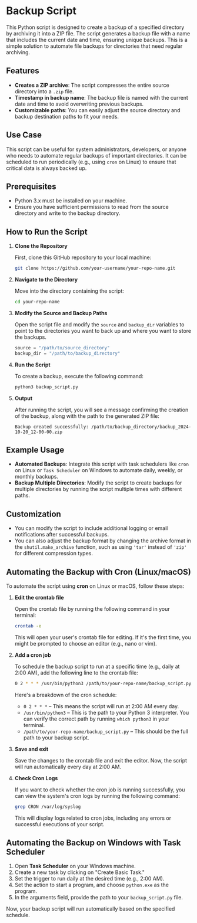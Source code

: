 
# Backup Script

This Python script is designed to create a backup of a specified directory by archiving it into a ZIP file. The script generates a backup file with a name that includes the current date and time, ensuring unique backups. This is a simple solution to automate file backups for directories that need regular archiving.

## Features

- **Creates a ZIP archive**: The script compresses the entire source directory into a `.zip` file.
- **Timestamp in backup name**: The backup file is named with the current date and time to avoid overwriting previous backups.
- **Customizable paths**: You can easily adjust the source directory and backup destination paths to fit your needs.

## Use Case

This script can be useful for system administrators, developers, or anyone who needs to automate regular backups of important directories. It can be scheduled to run periodically (e.g., using `cron` on Linux) to ensure that critical data is always backed up.

## Prerequisites

- Python 3.x must be installed on your machine.
- Ensure you have sufficient permissions to read from the source directory and write to the backup directory.

## How to Run the Script

1. **Clone the Repository**

   First, clone this GitHub repository to your local machine:

   ```bash
   git clone https://github.com/your-username/your-repo-name.git
   ```

2. **Navigate to the Directory**

   Move into the directory containing the script:

   ```bash
   cd your-repo-name
   ```

3. **Modify the Source and Backup Paths**

   Open the script file and modify the `source` and `backup_dir` variables to point to the directories you want to back up and where you want to store the backups.

   ```python
   source = "/path/to/source_directory"
   backup_dir = "/path/to/backup_directory"
   ```

4. **Run the Script**

   To create a backup, execute the following command:

   ```bash
   python3 backup_script.py
   ```

5. **Output**

   After running the script, you will see a message confirming the creation of the backup, along with the path to the generated ZIP file:

   ```
   Backup created successfully: /path/to/backup_directory/backup_2024-10-20_12-00-00.zip
   ```

## Example Usage

- **Automated Backups**: Integrate this script with task schedulers like `cron` on Linux or `Task Scheduler` on Windows to automate daily, weekly, or monthly backups.
- **Backup Multiple Directories**: Modify the script to create backups for multiple directories by running the script multiple times with different paths.

## Customization

- You can modify the script to include additional logging or email notifications after successful backups.
- You can also adjust the backup format by changing the archive format in the `shutil.make_archive` function, such as using `'tar'` instead of `'zip'` for different compression types.

## Automating the Backup with Cron (Linux/macOS)

To automate the script using **cron** on Linux or macOS, follow these steps:

1. **Edit the crontab file**

   Open the crontab file by running the following command in your terminal:

   ```bash
   crontab -e
   ```

   This will open your user's crontab file for editing. If it's the first time, you might be prompted to choose an editor (e.g., nano or vim).

2. **Add a cron job**

   To schedule the backup script to run at a specific time (e.g., daily at 2:00 AM), add the following line to the crontab file:

   ```bash
   0 2 * * * /usr/bin/python3 /path/to/your-repo-name/backup_script.py
   ```

   Here's a breakdown of the cron schedule:

   - `0 2 * * *` – This means the script will run at 2:00 AM every day.
   - `/usr/bin/python3` – This is the path to your Python 3 interpreter. You can verify the correct path by running `which python3` in your terminal.
   - `/path/to/your-repo-name/backup_script.py` – This should be the full path to your backup script.

3. **Save and exit**

   Save the changes to the crontab file and exit the editor. Now, the script will run automatically every day at 2:00 AM.

4. **Check Cron Logs**

   If you want to check whether the cron job is running successfully, you can view the system's cron logs by running the following command:

   ```bash
   grep CRON /var/log/syslog
   ```

   This will display logs related to cron jobs, including any errors or successful executions of your script.

## Automating the Backup on Windows with Task Scheduler

1. Open **Task Scheduler** on your Windows machine.
2. Create a new task by clicking on "Create Basic Task."
3. Set the trigger to run daily at the desired time (e.g., 2:00 AM).
4. Set the action to start a program, and choose `python.exe` as the program.
5. In the arguments field, provide the path to your `backup_script.py` file.

Now, your backup script will run automatically based on the specified schedule.

